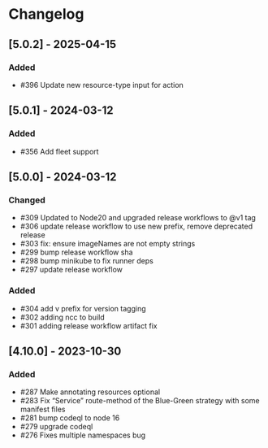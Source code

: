 # Changelog

## [5.0.2] - 2025-04-15

### Added

- #396 Update new resource-type input for action

## [5.0.1] - 2024-03-12

### Added

- #356 Add fleet support

## [5.0.0] - 2024-03-12

### Changed

- #309 Updated to Node20 and upgraded release workflows to @v1 tag
- #306 update release workflow to use new prefix, remove deprecated release
- #303 fix: ensure imageNames are not empty strings
- #299 bump release workflow sha
- #298 bump minikube to fix runner deps
- #297 update release workflow

### Added

- #304 add v prefix for version tagging
- #302 adding ncc to build
- #301 adding release workflow artifact fix

## [4.10.0] - 2023-10-30

### Added

- #287 Make annotating resources optional
- #283 Fix “Service” route-method of the Blue-Green strategy with some manifest files
- #281 bump codeql to node 16
- #279 upgrade codeql
- #276 Fixes multiple namespaces bug
